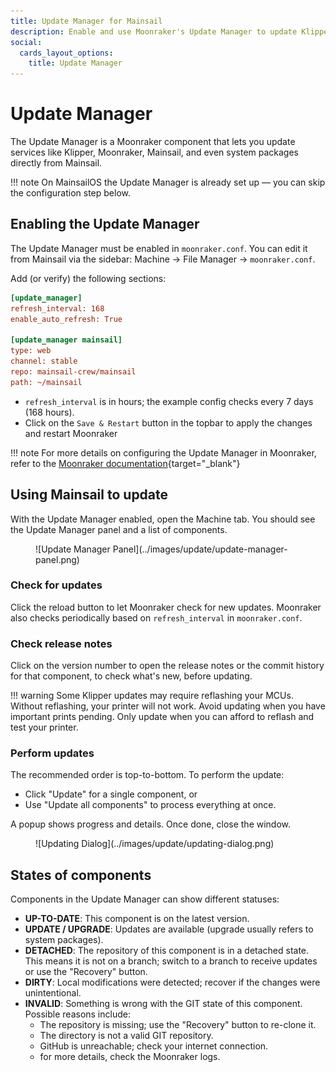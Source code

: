```yaml
---
title: Update Manager for Mainsail
description: Enable and use Moonraker's Update Manager to update Klipper, Moonraker, Mainsail and system packages directly from Mainsail.
social:
  cards_layout_options:
    title: Update Manager
---
```


# Update Manager

The Update Manager is a Moonraker component that lets you update services like Klipper, Moonraker, Mainsail, and even
system packages directly from Mainsail.

!!! note
    On MainsailOS the Update Manager is already set up — you can skip the configuration step below.

## Enabling the Update Manager

The Update Manager must be enabled in `moonraker.conf`. You can edit it from Mainsail via the sidebar: Machine → File
Manager → `moonraker.conf`.

Add (or verify) the following sections:

```ini
[update_manager]
refresh_interval: 168
enable_auto_refresh: True

[update_manager mainsail]
type: web
channel: stable
repo: mainsail-crew/mainsail
path: ~/mainsail
```

- `refresh_interval` is in hours; the example config checks every 7 days (168 hours).
- Click on the `Save & Restart` button in the topbar to apply the changes and restart Moonraker

!!! note
    For more details on configuring the Update Manager in Moonraker, refer to the
    [Moonraker documentation](https://moonraker.readthedocs.io/en/latest/configuration/#update_manager){target="_blank"}

## Using Mainsail to update

With the Update Manager enabled, open the Machine tab. You should see the Update Manager panel and a list of components.
<figure markdown="span">
  ![Update Manager Panel](../images/update/update-manager-panel.png)
</figure>

### Check for updates

Click the reload button to let Moonraker check for new updates. Moonraker also checks periodically based on
`refresh_interval` in `moonraker.conf`.

### Check release notes

Click on the version number to open the release notes or the commit history for that component, to check what's new,
before updating.

!!! warning
    Some Klipper updates may require reflashing your MCUs. Without reflashing, your printer will not work. Avoid
    updating when you have important prints pending. Only update when you can afford to reflash and test your printer.

### Perform updates

The recommended order is top-to-bottom. To perform the update:

- Click "Update" for a single component, or
- Use "Update all components" to process everything at once.

A popup shows progress and details. Once done, close the window.

<figure markdown="span">
  ![Updating Dialog](../images/update/updating-dialog.png)
</figure>

## States of components

Components in the Update Manager can show different statuses:

- **UP-TO-DATE**: This component is on the latest version.
- **UPDATE / UPGRADE**: Updates are available (upgrade usually refers to system packages).
- **DETACHED**: The repository of this component is in a detached state. This means it is not on a branch; switch to a
  branch to receive updates or use the "Recovery" button.
- **DIRTY**: Local modifications were detected; recover if the changes were unintentional.
- **INVALID**: Something is wrong with the GIT state of this component.  
  Possible reasons include:
    - The repository is missing; use the "Recovery" button to re-clone it.
    - The directory is not a valid GIT repository.
    - GitHub is unreachable; check your internet connection.
    - for more details, check the Moonraker logs.
